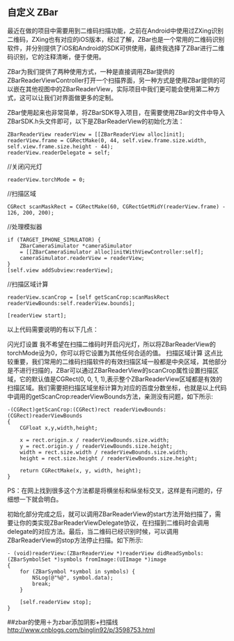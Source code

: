 ## 自定义 ZBar
最近在做的项目中需要用到二维码扫描功能，之前在Android中使用过ZXing识别二维码，ZXing也有对应的iOS版本，经过了解，ZBar也是一个常用的二维码识别软件，并分别提供了iOS和Android的SDK可供使用，最终我选择了ZBar进行二维码识别，它的注释清晰，便于使用。

ZBar为我们提供了两种使用方式，一种是直接调用ZBar提供的ZBarReaderViewController打开一个扫描界面，另一种方式是使用ZBar提供的可以嵌在其他视图中的ZBarReaderView，实际项目中我们更可能会使用第二种方式，这可以让我们对界面做更多的定制。

ZBar使用起来也非常简单，将ZBarSDK导入项目，在需要使用ZBar的文件中导入ZBarSDK.h头文件即可，以下是ZBarReaderView的初始化方法：

	ZBarReaderView readerView = [[ZBarReaderView alloc]init];
	readerView.frame = CGRectMake(0, 44, self.view.frame.size.width, 	self.view.frame.size.height - 44);
	readerView.readerDelegate = self;
//关闭闪光灯
	
	readerView.torchMode = 0;
//扫描区域
	
	CGRect scanMaskRect = CGRectMake(60, CGRectGetMidY(readerView.frame) - 126, 200, 200);

//处理模拟器
	
	if (TARGET_IPHONE_SIMULATOR) {
    	ZBarCameraSimulator *cameraSimulator 
        = [[ZBarCameraSimulator alloc]initWithViewController:self];
	    cameraSimulator.readerView = readerView;
	}
	[self.view addSubview:readerView];
//扫描区域计算
	
	readerView.scanCrop = [self getScanCrop:scanMaskRect 	readerViewBounds:self.readerView.bounds];

	[readerView start];
	
以上代码需要说明的有以下几点：

闪光灯设置
我不希望在扫描二维码时开启闪光灯，所以将ZBarReaderView的torchMode设为0，你可以将它设置为其他任何合适的值。
扫描区域计算
这点比较重要，我们常用的二维码扫描软件的有效扫描区域一般都是中央区域，其他部分是不进行扫描的，ZBar可以通过ZBarReaderView的scanCrop属性设置扫描区域，它的默认值是CGRect(0, 0, 1, 1),表示整个ZBarReaderView区域都是有效的扫描区域。我们需要把扫描区域坐标计算为对应的百度分数坐标，也就是以上代码中调用的getScanCrop:readerViewBounds方法，亲测没有问题，如下所示:

	-(CGRect)getScanCrop:(CGRect)rect readerViewBounds:(CGRect)readerViewBounds
	{
    	CGFloat x,y,width,height;

	    x = rect.origin.x / readerViewBounds.size.width;
	    y = rect.origin.y / readerViewBounds.size.height;
	    width = rect.size.width / readerViewBounds.size.width;
	    height = rect.size.height / readerViewBounds.size.height;

    	return CGRectMake(x, y, width, height);
	}

PS：在网上找到很多这个方法都是将横坐标和纵坐标交叉，这样是有问题的，仔细想一下就会明白。

初始化部分完成之后，就可以调用ZBarReaderView的start方法开始扫描了，需要让你的类实现ZBarReaderViewDelegate协议，在扫描到二维码时会调用delegate的对应方法。最后，当二维码已经识别时候，可以调用ZBarReaderView的stop方法停止扫描。如下所示:

	- (void)readerView:(ZBarReaderView *)readerView didReadSymbols:(ZBarSymbolSet *)symbols fromImage:(UIImage *)image
	{
    	for (ZBarSymbol *symbol in symbols) {
        	NSLog(@"%@", symbol.data);
	        break;
    	}

	    [self.readerView stop];
	}


##zbar的使用＋为zbar添加阴影+扫描线
http://www.cnblogs.com/binglin92/p/3598753.html
